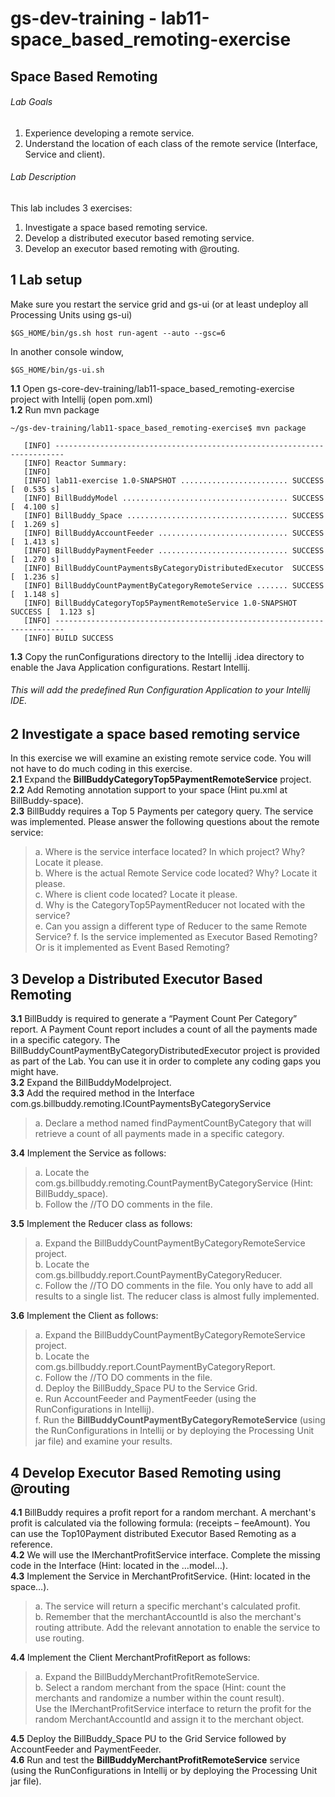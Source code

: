 # gs-dev-training - lab11-space_based_remoting-exercise

## 	Space Based Remoting

###### Lab Goals
1.  Experience developing a remote service.
2.  Understand the location of each class of the remote service (Interface, Service and client).
###### Lab Description
This lab includes 3 exercises:
1. 	Investigate a space based remoting service.
2.	Develop a distributed executor based remoting service.
3.	Develop an executor based remoting with @routing.
## 1 Lab setup
Make sure you restart the service grid and gs-ui (or at least undeploy all Processing Units using gs-ui)

```
$GS_HOME/bin/gs.sh host run-agent --auto --gsc=6
```
In another console window,
```
$GS_HOME/bin/gs-ui.sh
```

**1.1** Open gs-core-dev-training/lab11-space_based_remoting-exercise project with Intellij (open pom.xml)<br>
**1.2** Run mvn package

    ~/gs-dev-training/lab11-space_based_remoting-exercise$ mvn package
    
       [INFO] ------------------------------------------------------------------------
       [INFO] Reactor Summary:
       [INFO] 
       [INFO] lab11-exercise 1.0-SNAPSHOT ........................ SUCCESS [  0.535 s]
       [INFO] BillBuddyModel ..................................... SUCCESS [  4.100 s]
       [INFO] BillBuddy_Space .................................... SUCCESS [  1.269 s]
       [INFO] BillBuddyAccountFeeder ............................. SUCCESS [  1.413 s]
       [INFO] BillBuddyPaymentFeeder ............................. SUCCESS [  1.270 s]
       [INFO] BillBuddyCountPaymentsByCategoryDistributedExecutor  SUCCESS [  1.236 s]
       [INFO] BillBuddyCountPaymentByCategoryRemoteService ....... SUCCESS [  1.148 s]
       [INFO] BillBuddyCategoryTop5PaymentRemoteService 1.0-SNAPSHOT SUCCESS [  1.123 s]
       [INFO] ------------------------------------------------------------------------
       [INFO] BUILD SUCCESS

**1.3** Copy the runConfigurations directory to the Intellij .idea directory to enable the Java Application configurations. Restart Intellij.
###### This will add the predefined Run Configuration Application to your Intellij IDE.

## 2	Investigate a space based remoting service
In this exercise we will examine an existing remote service code. 
You will not have to do much coding in this exercise. <br /> 
**2.1**	Expand the **BillBuddyCategoryTop5PaymentRemoteService** project. <br /> 
**2.2**	Add Remoting annotation support to your space (Hint pu.xml at BillBuddy-space). <br />
**2.3**	BillBuddy requires a Top 5 Payments per category query. 
The service was implemented. Please answer the following questions about the remote service: <br />

>a.	Where is the service interface located? In which project? Why? Locate it please. <br /> 
b.	Where is the actual Remote Service code located? Why? Locate it please. <br />
c.	Where is client code located? Locate it please. <br />
d.	Why is the CategoryTop5PaymentReducer not located with the service? <br />
e.	Can you assign a different type of Reducer to the same Remote Service?
f.	Is the service implemented as Executor Based Remoting? Or is it implemented as Event Based Remoting?

## 3	Develop a Distributed Executor Based Remoting
**3.1**	BillBuddy is required to generate a “Payment Count Per Category” report. 
A Payment Count report includes a count of all the payments made in a specific category.
The BillBuddyCountPaymentByCategoryDistributedExecutor project is provided as part of the Lab. 
You can use it in order to complete any coding gaps you might have. <br />
**3.2**	 Expand the BillBuddyModelproject. <br /> 
**3.3**	 Add the required method in the Interface com.gs.billbuddy.remoting.ICountPaymentsByCategoryService <br />

>a.	Declare a method named findPaymentCountByCategory that will retrieve a count of all payments made in a specific category. <br /> 

**3.4**	 Implement the Service as follows: <br />
>a.	Locate the com.gs.billbuddy.remoting.CountPaymentByCategoryService (Hint: BillBuddy_space). <br />
b.	Follow the //TO DO comments in the file. <br />

**3.5**	 Implement the Reducer class as follows: <br />
>a.	Expand the BillBuddyCountPaymentByCategoryRemoteService project. <br />
b.	Locate the com.gs.billbuddy.report.CountPaymentByCategoryReducer. <br />
c.	Follow the //TO DO comments in the file. 
You only have to add all results to a single list. 
The reducer class is almost fully implemented. <br />

**3.6**	 Implement the Client as follows: <br />
>a.	Expand the BillBuddyCountPaymentByCategoryRemoteService project. <br />
b.	Locate the com.gs.billbuddy.report.CountPaymentByCategoryReport. <br />
c.	Follow the //TO DO comments in the file. <br />
d.	Deploy the BillBuddy_Space PU to the Service Grid.<br /> 
e.	Run AccountFeeder and PaymentFeeder (using the RunConfigurations in Intellij). <br />
f.	Run the **BillBuddyCountPaymentByCategoryRemoteService** (using the RunConfigurations in Intellij or by deploying the Processing Unit jar file) and examine your results. 

## 4	Develop Executor Based Remoting using @routing
**4.1**	BillBuddy requires a profit report for a random merchant. 
A merchant's profit is calculated via the following formula: (receipts – feeAmount). 
You can use the Top10Payment distributed Executor Based Remoting as a reference. <br />
**4.2**	We will use the IMerchantProfitService interface. 
Complete the missing code in the Interface (Hint: located in the …model…). <br />
**4.3**	Implement the Service in MerchantProfitService. (Hint: located in the space…). <br />
>a.	The service will return a specific merchant's calculated profit. <br />
b.	Remember that the merchantAccountId is also the merchant's routing attribute. 
Add the relevant annotation to enable the service to use routing. <br />

**4.4**	Implement the Client MerchantProfitReport as follows: <br />
>a.	Expand the BillBuddyMerchantProfitRemoteService. <br />
b.	Select a random merchant from the space (Hint: count the merchants and randomize a number within the count result). <br />
Use the IMerchantProfitService interface to return the profit for the random MerchantAccountId and assign it to the merchant object. <br />

**4.5**	Deploy the BillBuddy_Space PU to the Grid Service followed by 
AccountFeeder and PaymentFeeder. <br />
**4.6**	Run and test the **BillBuddyMerchantProfitRemoteService** service (using the RunConfigurations in Intellij or by deploying the Processing Unit jar file).

